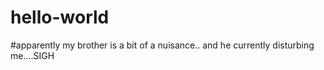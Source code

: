 # hello-world
#apparently my brother is a bit of a nuisance.. and he currently disturbing me....SIGH
